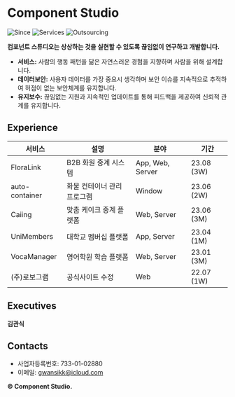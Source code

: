 # Component Studio

![Since](https://img.shields.io/badge/Since-2023-blueviolet)
![Services](https://img.shields.io/badge/Services-01-brightgreen)
![Outsourcing](https://img.shields.io/badge/Outsourcing-05-blue)

**컴포넌트 스튜디오는 상상하는 것을 실현할 수 있도록 끊임없이 연구하고 개발합니다.**

- **서비스:** 사람의 행동 패턴을 닮은 자연스러운 경험을 지향하며 사람을 위해 설계합니다.  
- **데이터보안:** 사용자 데이터를 가장 중요시 생각하며 보안 이슈를 지속적으로 추적하여 허점이 없는 보안체계를 유지합니다.  
- **유지보수:** 끊임없는 지원과 지속적인 업데이트를 통해 피드백을 제공하여 신뢰적 관계를 유지합니다.  

## Experience

| 서비스 | 설명 | 분야 | 기간 |
|-----|------|-----|-----|
| FloraLink | B2B 화원 중계 시스템 | App, Web, Server |23.08 (3W) |
| auto-container | 화물 컨테이너 관리 프로그램 | Window | 23.06 (2W) |
| Caiing | 맞춤 케이크 중계 플랫폼 | Web, Server | 23.06 (3M) |
| UniMembers | 대학교 멤버십 플랫폼 | App, Server | 23.04 (1M) |
| VocaManager | 영어학원 학습 플랫폼| Web, Server | 23.01 (3M) |
| (주)로보그램 | 공식사이트 수정 | Web | 22.07 (1W) |


## Executives
**김관식**

## Contacts
* 사업자등록번호: 733-01-02880
* 이메일: gwansikk@icloud.com
  

**© Component Studio.**
